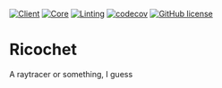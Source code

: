 
[![Client](https://github.com/Zephilinox/Ricochet/actions/workflows/Client.yml/badge.svg)](https://github.com/Zephilinox/Ricochet/actions/workflows/Client.yml)
[![Core](https://github.com/Zephilinox/Ricochet/actions/workflows/Core.yml/badge.svg)](https://github.com/Zephilinox/Ricochet/actions/workflows/Core.yml)
[![Linting](https://github.com/Zephilinox/Ricochet/actions/workflows/Linting.yml/badge.svg)](https://github.com/Zephilinox/Ricochet/actions/workflows/Linting.yml)
[![codecov](https://codecov.io/gh/Zephilinox/Ricochet/branch/main/graph/badge.svg)](https://codecov.io/gh/Zephilinox/Ricochet)
[![GitHub license](https://img.shields.io/github/license/Zephilinox/Ricochet.svg)](https://github.com/Zephilinox/Ricochet/blob/main/LICENSE)

# Ricochet

A raytracer or something, I guess